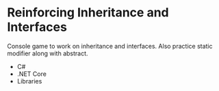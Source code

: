 # Reinforcing Inheritance and Interfaces

Console game to work on inheritance and interfaces.  Also practice static modifier along with abstract.

- C# 
- .NET Core
- Libraries

